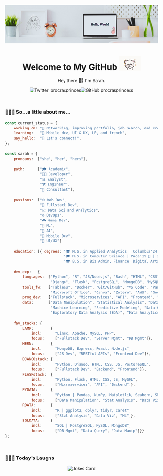<!-- Banner -->
<img src="./img/banner.png">
<!-- Introduction -->
<h1 align='center'> Welcome to My GitHub <img src="./img/tenor.gif" width="70"></h1>
<p align="center">Hey there 👋🏼 I'm Sarah.</p>

<!-- Badges -->
<div align="center">

[![Twitter: procrasprinces](https://img.shields.io/twitter/follow/procrasprinces?style=social)](https://twitter.com/procrasprinces)[![GitHub procrasprincess](https://img.shields.io/github/followers/procrasprincess?label=follow&style=social)](https://github.com/procrasprincess)
</div>

<br>

### 👩🏼‍💻 So...a little about me...  
<!-- <img align='right' src="./img/profile.jpg" width="250"> -->

<div>

```javascript
const current_status = {
    working_on: "🔭 Networking, improving portfolio, job search, and creating",
    learning:   "🌱 Mobile dev, UI & UX, LP, and french",
    say_hello:  "💬 Let's connect!",
};

const sarah = {    
    pronouns:  ["she", "her", "hers"],     
    
    path:      ["🎓 Academic", 
                "👩‍💻 Developer",
                "📊 Analyst",
                "🛠️ Engineer",
                "💼 Consultant"],
   
    passions:  ["🌐 Web Dev",
                "🔧 Fullstack Dev",
                "📈 Data Sci and Analytics",
                "⚙️ DevOps",
                "🎮 Game Dev",                
                "🤖 ML",
                "🧠 AI",
                "📱 Mobile Dev",
                "🎨 UI/UX"]

    education: [{ degrees: "🎓 M.S. in Applied Analytics | Columbia'24 🦁 | 3.9, " + 
                           "🎓 M.S. in Computer Science | Pace'19 🐶 | 3.5 , " + 
                           "🎓 B.S. in Biz Admin, Finance, Digital Arts | StonyBrook'17 🐺 "}],

    dev_exp:   {
        languages:  ["Python", "R", "JS/Node.js", "Bash", "HTML", "CSS", "React", 
                     "Django", "Flask", "PostgreSQL", "MongoDB", "MySQL", "MATLAB"],
        tools_fw:   ["Tableau", "Docker", "Git/GitHub", "VS Code", "Pandas",
                     "Microsoft Office", "Canva", "Zotero", "AWS", "Google Cloud"],
        prog_dev:   ["Fullstack", "Microservices", "API", "Frontend", "Backend"],
        data:       ["Data Manipulation", "Statistical Analysis", "Data Visualization", 
                     "Machine Learning", "Predictive Modeling", "Data Cleaning", 
                     "Exploratory Data Analysis (EDA)", "Data Analytics"]},
    
    fav_stacks: {
        LAMP:        {
            incl:      "Linux, Apache, MySQL, PHP",
            focus:     ["Fullstack Dev", "Server Mgmt", "DB Mgmt"]},
        MERN:        {
            incl:      "MongoDB, Express, React, Node.js",
            focus:     ["JS Dev", "RESTful APIs", "Frontend Dev"]},
        DJANGOstack: {
            incl:      "Python, Django, HTML, CSS, JS, PostgreSQL",
            focus:     ["Fullstack Dev", "Backend", "Frontend"]},
        FLASKstack:  {
            incl:      "Python, Flask, HTML, CSS, JS, MySQL",
            focus:     ["Microservices", "API", "Backend"]},
        PYDATA:      {
            incl:      "Python | Pandas, NumPy, Matplotlib, Seaborn, Sklearn",
            focus:     ["Data Manipulation", "Stat Analysis", "Data Viz", "ML"]},
        RDATA:       {
            incl:      "R | ggplot2, dplyr, tidyr, caret",
            focus:     ["Stat Analysis", "Data Viz", "ML"]},
        SQLDATA:     {
            incl:      "SQL | PostgreSQL, MySQL, MongoDB",
            focus:     ["DB Mgmt", "Data Query", "Data Manip"]}}
};
```
</div>

<!-- ### &#x1f4c8; GitHub Stats
<p align="center">
<a href="https://github.com/procrasprincess">
  <img align="center" style="margin:0.5rem" src="https://github-readme-stats.vercel.app/api?username=procrasprincess&show_icons=true&line_height=27&count_private=true&title_color=c9afcc&text_color=c9afcc&icon_color=4AB097&bg_color=f2f2f2" alt="Sarah's GitHub Stats" />
</a>
</p> -->
<br>

### 🤹🏼‍♀️ Today's Laughs
<div align="center">

![Jokes Card](https://readme-jokes.vercel.app/api)
</div>


<!-- Github Template
**procrasprincess/procrasprincess** is a ✨ _special_ ✨ repository because its `README.md` (this file) appears on your GitHub profile.

Here are some ideas to get you started:

- 🔭 I’m currently working on ...
- 🌱 I’m currently learning ...
- 👯 I’m looking to collaborate on ...
- 🤔 I’m looking for help with ...
- 💬 Ask me about ...
- 📫 How to reach me: ...
- 😄 Pronouns: ...
- ⚡ Fun fact: ...
-->